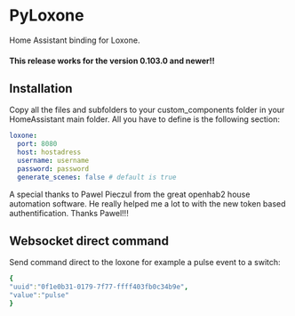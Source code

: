# PyLoxone
Home Assistant binding for Loxone. 

#### This release works for the version 0.103.0 and newer!!

## Installation
Copy all the files and subfolders to your custom_components folder in your HomeAssistant
main folder. All you have to define is the following section:

```yaml
loxone:
  port: 8080
  host: hostadress
  username: username
  password: password
  generate_scenes: false # default is true
```

A special thanks to Pawel Pieczul from the great openhab2 house automation software. 
He really helped me a lot to with the new token based authentification. Thanks Pawel!!!

## Websocket direct command
Send command direct to the loxone for example a pulse event to a switch:

```yaml
{
"uuid":"0f1e0b31-0179-7f77-ffff403fb0c34b9e",
"value":"pulse"
}
```

